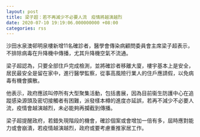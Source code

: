 ```yaml
---
layout: post
title: 梁子超：若不再減少不必要人流　疫情將越演越烈
date: 2020-07-10 19:19:06.000000000 +08:00
categories: rss
---
```


沙田水泉澳邨明泉樓新增11名確診者，醫學會傳染病顧問委員會主席梁子超表示，不排除病毒在升降機中傳播，尤其升降機空氣不流通。

梁子超認為，只要全部住戶完成檢測，並將確診者移離大廈，樓宇基本上是安全，居民最安全是留在家中，進行醫學監察，從事高風險行業人的住戶應請假，以免病毒有機會擴散。

他表示，政府應該叫停所有大型聚集活動，包括書展，因為目前衞生防護中心在追蹤感染源頭及密切接觸者有困難，派發樣本樽的進度亦延誤，若再不減少不必要人流，疫情會越演越烈，未必能夠再攔截到傳播。

梁子超提醒政府，若錯失現階段的機會，確診個案或會增加一倍有多，屆時應對能力或會崩潰，若疫情越演越烈，政府或要考慮重推家居工作。
